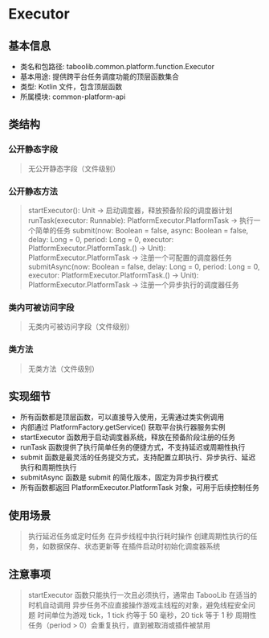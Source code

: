 # Executor
## 基本信息 
- 类名和包路径: taboolib.common.platform.function.Executor
- 基本用途: 提供跨平台任务调度功能的顶层函数集合
- 类型: Kotlin 文件，包含顶层函数
- 所属模块: common-platform-api

## 类结构 
### 公开静态字段 
> 无公开静态字段（文件级别）

### 公开静态方法 
> startExecutor(): Unit -> 启动调度器，释放预备阶段的调度器计划
> runTask(executor: Runnable): PlatformExecutor.PlatformTask -> 执行一个简单的任务
> submit(now: Boolean = false, async: Boolean = false, delay: Long = 0, period: Long = 0, executor: PlatformExecutor.PlatformTask.() -> Unit): PlatformExecutor.PlatformTask -> 注册一个可配置的调度器任务
> submitAsync(now: Boolean = false, delay: Long = 0, period: Long = 0, executor: PlatformExecutor.PlatformTask.() -> Unit): PlatformExecutor.PlatformTask -> 注册一个异步执行的调度器任务

### 类内可被访问字段 
> 无类内可被访问字段（文件级别）

### 类方法
> 无类方法（文件级别）

## 实现细节
- 所有函数都是顶层函数，可以直接导入使用，无需通过类实例调用
- 内部通过 PlatformFactory.getService<PlatformExecutor>() 获取平台执行器服务实例
- startExecutor 函数用于启动调度器系统，释放在预备阶段注册的任务
- runTask 函数提供了执行简单任务的便捷方式，不支持延迟或周期性执行
- submit 函数是最灵活的任务提交方式，支持配置立即执行、异步执行、延迟执行和周期性执行
- submitAsync 函数是 submit 的简化版本，固定为异步执行模式
- 所有函数都返回 PlatformExecutor.PlatformTask 对象，可用于后续控制任务

## 使用场景 
> 执行延迟任务或定时任务
> 在异步线程中执行耗时操作
> 创建周期性执行的任务，如数据保存、状态更新等
> 在插件启动时初始化调度器系统

## 注意事项 
> startExecutor 函数只能执行一次且必须执行，通常由 TabooLib 在适当的时机自动调用
> 异步任务不应直接操作游戏主线程的对象，避免线程安全问题
> 时间单位为游戏 tick，1 tick 约等于 50 毫秒，20 tick 等于 1 秒
> 周期性任务（period > 0）会重复执行，直到被取消或插件被禁用